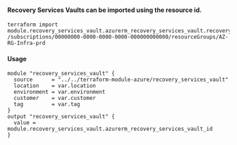 #### Recovery Services Vaults can be imported using the resource id.
    terraform import module.recovery_services_vault.azurerm_recovery_services_vault.recovery_services_vault /subscriptions/00000000-0000-0000-0000-000000000000/resourceGroups/AZ-RG-Infra-prd

#### Usage
```hcl
module "recovery_services_vault" {
  source      = "../../terraform-module-azure/recovery_services_vault"
  location    = var.location
  environment = var.environment
  customer    = var.customer
  tag         = var.tag
}
output "recovery_services_vault" {
  value = module.recovery_services_vault.azurerm_recovery_services_vault_id
}
```